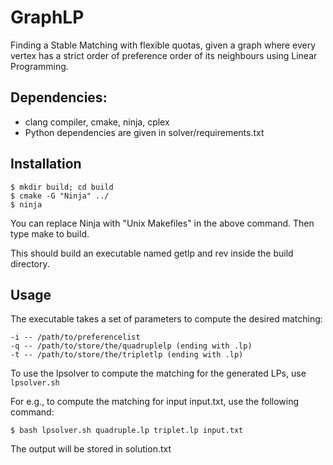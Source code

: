 # GraphLP
Finding a Stable Matching with flexible quotas, given a graph where every vertex has a strict order of preference order of its neighbours using Linear Programming.

## Dependencies:
+ clang compiler, cmake, ninja, cplex
+ Python dependencies are given in solver/requirements.txt


## Installation
    $ mkdir build; cd build
    $ cmake -G "Ninja" ../
    $ ninja

You can replace Ninja with "Unix Makefiles" in the above command.
Then type make to build.

This should build an executable named getlp and rev inside the build directory.


## Usage
The executable takes a set of parameters to compute the desired matching:

	-i -- /path/to/preferencelist
	-q -- /path/to/store/the/quadruplelp (ending with .lp)
    -t -- /path/to/store/the/tripletlp (ending with .lp)
To use the lpsolver to compute the matching for the generated LPs, use `lpsolver.sh`

For e.g., to compute the matching for input input.txt, use the following command:

	$ bash lpsolver.sh quadruple.lp triplet.lp input.txt
The output will be stored in solution.txt
